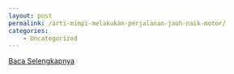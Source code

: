 ```yaml
---
layout: post
permalink: /arti-mimpi-melakukan-perjalanan-jauh-naik-motor/
categories:
    - Uncategorized
---
```


[Baca Selengkapnya](/05)